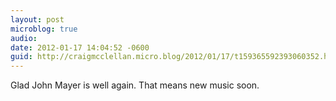 ```yaml
---
layout: post
microblog: true
audio: 
date: 2012-01-17 14:04:52 -0600
guid: http://craigmcclellan.micro.blog/2012/01/17/t159365592393060352.html
---
```

Glad John Mayer is well again. That means new music soon.
